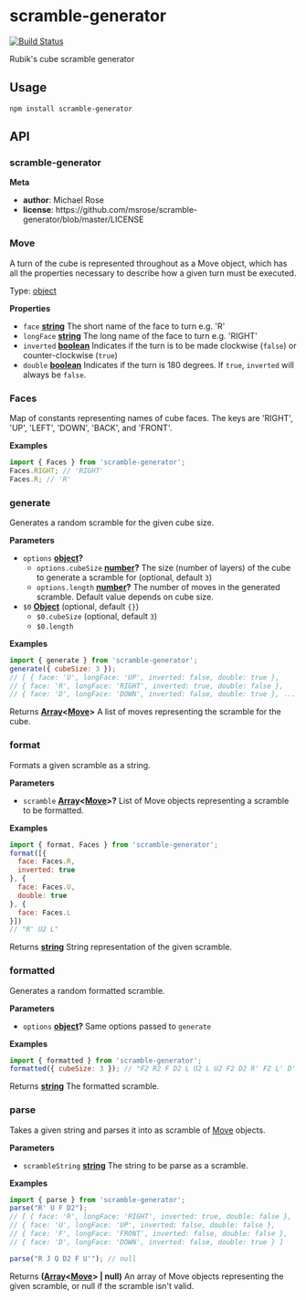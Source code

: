 # scramble-generator

[![Build Status](https://travis-ci.org/msrose/scramble-generator.svg?branch=master)](https://travis-ci.org/msrose/scramble-generator)

Rubik's cube scramble generator

## Usage

    npm install scramble-generator

## API

<!-- Generated by documentation.js. Update this documentation by updating the source code. -->

### scramble-generator

**Meta**

-   **author**: Michael Rose
-   **license**: https&#x3A;//github.com/msrose/scramble-generator/blob/master/LICENSE

### Move

A turn of the cube is represented throughout as a Move object, which has all the properties necessary to describe how a given turn must be executed.

Type: [object](https://developer.mozilla.org/en-US/docs/Web/JavaScript/Reference/Global_Objects/Object)

**Properties**

-   `face` **[string](https://developer.mozilla.org/en-US/docs/Web/JavaScript/Reference/Global_Objects/String)** The short name of the face to turn e.g. 'R'
-   `longFace` **[string](https://developer.mozilla.org/en-US/docs/Web/JavaScript/Reference/Global_Objects/String)** The long name of the face to turn e.g. 'RIGHT'
-   `inverted` **[boolean](https://developer.mozilla.org/en-US/docs/Web/JavaScript/Reference/Global_Objects/Boolean)** Indicates if the turn is to be made clockwise (`false`) or counter-clockwise (`true`)
-   `double` **[boolean](https://developer.mozilla.org/en-US/docs/Web/JavaScript/Reference/Global_Objects/Boolean)** Indicates if the turn is 180 degrees. If `true`, `inverted` will always be `false`.

### Faces

Map of constants representing names of cube faces. The keys are 'RIGHT', 'UP', 'LEFT', 'DOWN', 'BACK', and 'FRONT'.

**Examples**

```javascript
import { Faces } from 'scramble-generator';
Faces.RIGHT; // 'RIGHT'
Faces.R; // 'R'
```

### generate

Generates a random scramble for the given cube size.

**Parameters**

-   `options` **[object](https://developer.mozilla.org/en-US/docs/Web/JavaScript/Reference/Global_Objects/Object)?** 
    -   `options.cubeSize` **[number](https://developer.mozilla.org/en-US/docs/Web/JavaScript/Reference/Global_Objects/Number)?** The size (number of layers) of the cube to generate a scramble for (optional, default `3`)
    -   `options.length` **[number](https://developer.mozilla.org/en-US/docs/Web/JavaScript/Reference/Global_Objects/Number)?** The number of moves in the generated scramble. Default value depends on cube size.
-   `$0` **[Object](https://developer.mozilla.org/en-US/docs/Web/JavaScript/Reference/Global_Objects/Object)**  (optional, default `{}`)
    -   `$0.cubeSize`   (optional, default `3`)
    -   `$0.length`  

**Examples**

```javascript
import { generate } from 'scramble-generator';
generate({ cubeSize: 3 });
// [ { face: 'U', longFace: 'UP', inverted: false, double: true },
// { face: 'R', longFace: 'RIGHT', inverted: true, double: false },
// { face: 'D', longFace: 'DOWN', inverted: false, double: true }, ... ]
```

Returns **[Array](https://developer.mozilla.org/en-US/docs/Web/JavaScript/Reference/Global_Objects/Array)&lt;[Move](#move)>** A list of moves representing the scramble for the cube.

### format

Formats a given scramble as a string.

**Parameters**

-   `scramble` **[Array](https://developer.mozilla.org/en-US/docs/Web/JavaScript/Reference/Global_Objects/Array)&lt;[Move](#move)>?** List of Move objects representing a scramble to be formatted.

**Examples**

```javascript
import { format, Faces } from 'scramble-generator';
format([{
  face: Faces.R,
  inverted: true
}, {
  face: Faces.U,
  double: true
}, {
  face: Faces.L
}])
// "R' U2 L"
```

Returns **[string](https://developer.mozilla.org/en-US/docs/Web/JavaScript/Reference/Global_Objects/String)** String representation of the given scramble.

### formatted

Generates a random formatted scramble.

**Parameters**

-   `options` **[object](https://developer.mozilla.org/en-US/docs/Web/JavaScript/Reference/Global_Objects/Object)?** Same options passed to `generate`

**Examples**

```javascript
import { formatted } from 'scramble-generator';
formatted({ cubeSize: 3 }); // "F2 R2 F D2 L U2 L U2 F2 D2 R' F2 L' D' B2 R2 F2 R2 F2 R2"
```

Returns **[string](https://developer.mozilla.org/en-US/docs/Web/JavaScript/Reference/Global_Objects/String)** The formatted scramble.

### parse

Takes a given string and parses it into as scramble of [Move](#move) objects.

**Parameters**

-   `scrambleString` **[string](https://developer.mozilla.org/en-US/docs/Web/JavaScript/Reference/Global_Objects/String)** The string to be parse as a scramble.

**Examples**

```javascript
import { parse } from 'scramble-generator';
parse("R' U F D2");
// [ { face: 'R', longFace: 'RIGHT', inverted: true, double: false },
// { face: 'U', longFace: 'UP', inverted: false, double: false },
// { face: 'F', longFace: 'FRONT', inverted: false, double: false },
// { face: 'D', longFace: 'DOWN', inverted: false, double: true } ]

parse("R J Q D2 F U'"); // null
```

Returns **([Array](https://developer.mozilla.org/en-US/docs/Web/JavaScript/Reference/Global_Objects/Array)&lt;[Move](#move)> | null)** An array of Move objects representing the given scramble, or null if the scramble isn't valid.
